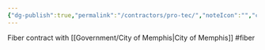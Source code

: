 ```yaml
---
{"dg-publish":true,"permalink":"/contractors/pro-tec/","noteIcon":"","created":"2025-05-20T09:18:15.978-05:00"}
---
```


Fiber contract with [[Government/City of Memphis\|City of Memphis]]
#fiber